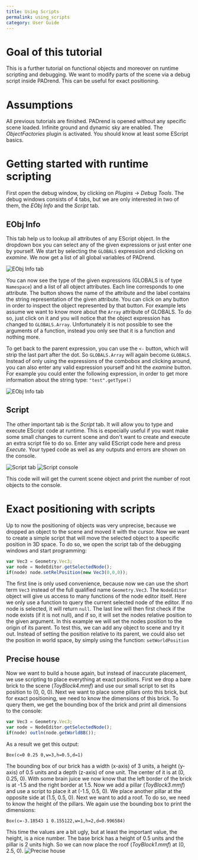```yaml
---
title: Using Scripts
permalink: using_scripts
category: User Guide
---
```

<!------------------------------------------------------------------------------------------------
This work is licensed under the Creative Commons Attribution-ShareAlike 4.0 International License.
 To view a copy of this license, visit http://creativecommons.org/licenses/by-sa/4.0/.
 Author: Henrik Heine (hheine@mail.uni-paderborn.de)
 PADrend Version 1.0.0
------------------------------------------------------------------------------------------------->


# Goal of this tutorial
This is a further tutorial on functional objects and moreover on runtime scripting and debugging. We want to modify parts of the scene via a debug script inside PADrend. This can be useful for exact positioning.

# Assumptions
All previous tutorials are finished. PADrend is opened without any specific scene loaded. Infinite ground and dynamic sky are enabled. The *ObjectFactories* plugin is activated. You should know at least some EScript basics.

# Getting started with runtime scripting
First open the debug window, by clicking on *Plugins* -> *Debug Tools*. The debug windows consists of 4 tabs, but we are only interested in two of them, the *EObj Info* and the *Script* tab.

## EObj Info
This tab help us to lookup all attributes of any EScript object. In the dropdown box you can select any of the given expressions or just enter one by yourself. We start by selecting the `GLOBALS` expression and clicking on *examine*. We now get a list of all global variables of PADrend.

![EObj Info tab](figures/EObjInfo_globals.png)

You can now see the type of the given expressions (GLOBALS is of type `Namespace`) and a list of all object attributes. Each line corresponds to one attribute. The button shows the name of the attribute and the label contains the string representation of the given attribute. You can click on any button in order to inspect the object represented by that button. For example lets assume we want to know more about the `Array` attribute of GLOBALS. To do so, just click on it and you will notice that the object expression has changed to `GLOBALS.Array`. Unfortunately it is not possible to see the arguments of a function, instead you only see that it is a function and nothing more.

To get back to the parent expression, you can use the `<-` button, which will strip the last part after the dot. So `GLOBALS.Array` will again become `GLOBALS`. Instead of only using the expressions of the combobox and clicking around, you can also enter any valid expression yourself and hit the *examine* button. For example you could enter the following expression, in order to get more information about the string type: `"test".getType()`

![EObj Info tab](figures/EObjInfo_test.png)

## Script
The other important tab is the *Script* tab. It will allow you to type and execute EScript code at runtime. This is especially useful if you want make some small changes to current scene and don't want to create and execute an extra script file to do so. Enter any valid EScript code here and press *Execute*. Your typed code as well as any outputs and errors are shown on the console.

![Script tab](figures/Script_test.png)
![Script console](figures/Script_console.png)

This code will will get the current scene object and print the number of root objects to the console.

# Exact positioning with scripts
Up to now the positioning of objects was very unprecise, because we dropped an object to the scene and moved it with the cursor. Now we want to create a simple script that will move the selected object to a specific position in 3D space. To do so, we open the script tab of the debugging windows and start programming:
```JavaScript
var Vec3 = Geometry.Vec3;
var node = NodeEditor.getSelectedNode();
if(node) node.setRelPosition(new Vec3(0,0,0));
```
The first line is only used convenience, because now we can use the short term `Vec3` instead of the full qualified name `Geometry.Vec3`. The `NodeEditor` object will give us access to many functions of the node editor itself. Here we only use a function to query the current selected node of the editor. If no node is selected, it will return `null`. The last line will then first check if the node exists (if it is not null), and if so, it will set the nodes relative position to the given argument. In this example we will set the nodes position to the origin of its parent. To test this, we can add any object to scene and try it out.
Instead of setting the position relative to its parent, we could also set the position in world space, by simply using the function: `setWorldPosition`

## Precise house
Now we want to build a house again, but instead of inaccurate placement, we use scripting to place everything at exact positions.
First we drop a bare brick to the scene (*ToyBlock4.mmf*) and use our small script to set its position to (0, 0, 0). Next we want to place some pillars onto this brick, but for exact positioning, we need to know the dimensions of this brick. To query them, we get the bounding box of the brick and print all dimensions to the console:
```JavaScript
var Vec3 = Geometry.Vec3;
var node = NodeEditor.getSelectedNode();
if(node) outln(node.getWorldBB());
```
As a result we get this output:
```
Box(c=0 0.25 0,w=3,h=0.5,d=1)
```
The bounding box of our brick has a width (x-axis) of 3 units, a height (y-axis) of 0.5 units and a depth (z-axis) of one unit. The center of it is at (0, 0.25, 0). With some brain juice we now know that the left border of the brick is at -1.5 and the right border at 1.5. Now we add a pillar (*ToyBlock3.mmf*) and use a script to place it at (-1.5, 0.5, 0). We place another pillar at the opposite side at (1.5, 0.5, 0).
Next we want to add a roof. To do so, we need to know the height of the pillars. We again use the bounding box to print the dimensions:
```
Box(c=-3.18543 1 0.155122,w=1,h=2,d=0.996584)
```
This time the values are a bit ugly, but at least the important value, the height, is a nice number.
The base brick has a height of 0.5 units and the pillar is 2 units high. So we can now place the roof (*ToyBlock1.mmf*) at (0, 2.5, 0).
![Precise house](figures/House.png)
